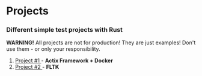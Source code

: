 # Projects

### Different simple test projects with Rust

**WARNING!**
All projects are not for production! They are just examples! Don't use them - or only your responsibility.

1. [Project #1 ](project1/) - **Actix Framework + Docker**
1. [Project #2 ](project2/) - **FLTK**

